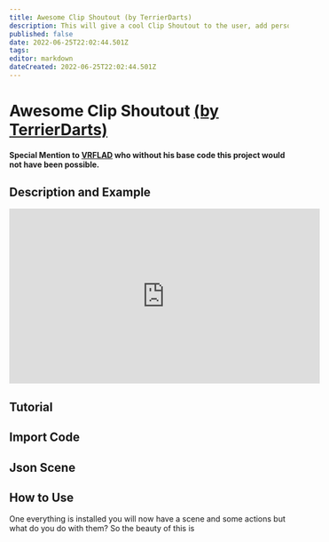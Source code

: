 ```yaml
---
title: Awesome Clip Shoutout (by TerrierDarts)
description: This will give a cool Clip Shoutout to the user, add personalisation by changing the text colour and you can also add sound.
published: false
date: 2022-06-25T22:02:44.501Z
tags:
editor: markdown
dateCreated: 2022-06-25T22:02:44.501Z
---
```


# Awesome Clip Shoutout [(by TerrierDarts)](http://www.twitch.tv/TerrierDarts)
#### Special Mention to [VRFLAD](http://www.twitch.tv/VRFlad) who without his base code this project would not have been possible.
## Description and Example
<iframe width="560" height="315" src="https://www.youtube.com/embed/_t3pXrBUakU" title="YouTube video player" frameborder="0" allow="accelerometer; autoplay; clipboard-write; encrypted-media; gyroscope; picture-in-picture" allowfullscreen></iframe>

## Tutorial
## Import Code
## Json Scene
## How to Use
One everything is installed you will now have a scene and some actions but what do you do with them? So the beauty of this is 